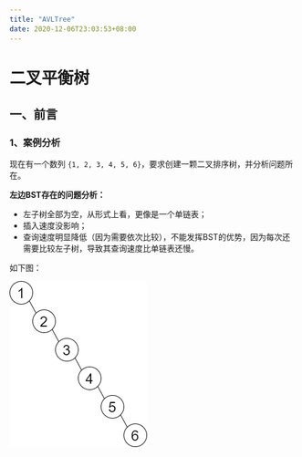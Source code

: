 ```yaml
---
title: "AVLTree"
date: 2020-12-06T23:03:53+08:00
---
```


# 二叉平衡树

## 一、前言

### 1、案例分析

现在有一个数列 `{1, 2, 3, 4, 5, 6}`，要求创建一颗二叉排序树，并分析问题所在。

**左边BST存在的问题分析：**

-    左子树全部为空，从形式上看，更像是一个单链表；
-    插入速度没影响；
-    查询速度明显降低（因为需要依次比较），不能发挥BST的优势，因为每次还需要比较左子树，导致其查询速度比单链表还慢。

如下图：

![AVLTree01](https://github.com/QuakeWang/Figure-bed/blob/master/DataStructures/AVLTree01.png?raw=true)




